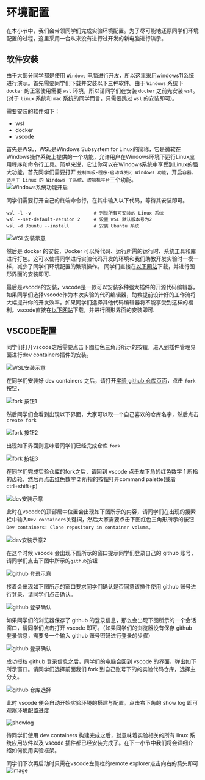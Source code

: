 # 环境配置
在本小节中，我们会带领同学们完成实验环境配置。为了尽可能地还原同学们环境配置的过程，这里采用一台从来没有进行过开发的新电脑进行演示。



## 软件安装
由于大部分同学都是使用 `Windows` 电脑进行开发，所以这里采用windows11系统进行演示。首先需要同学们下载并安装以下三种软件。由于 `Windows` 系统下 `docker` 的正常使用需要 `wsl` 环境，所以请同学们在安装 `docker` 之前先安装 `wsl`。(对于 `linux` 系统和  `mac` 系统的同学而言，只需要跳过 `wsl` 的安装即可)。

需要安装的软件如下：

- wsl
- docker
- vscode

首先是WSL，WSL是Windows Subsystem for Linux的简称，它是微软在Windows操作系统上提供的一个功能，允许用户在Windows环境下运行Linux应用程序和命令行工具。简单来说，它让你可以在Windows系统中享受到Linux的强大功能。首先同学们需要打开 `控制面板-程序-启动或关闭 Windows 功能`，开启`容器`、`适用于 Linux 的 Windows 子系统`、`虚拟机平台`三个功能。
![Windows系统功能开启](../images/systemconfigure.png)


同学们需要打开自己的终端命令行，在其中输入以下代码，等待其安装即可。
```shell
wsl -l -v                       # 列举所有可安装的 Linux 系统
wsl --set-default-version 2     # 设置 WSL 默认版本号为2
wsl -d Ubuntu --install         # 安装 Ubuntu 系统
```
![WSL安装示意](../images/wsl1.png)

然后是 docker 的安装，Docker 可以将代码、运行所需的运行时、系统工具和库进行打包。这可以使得同学进行实验代码开发的环境和我们助教开发实验时一模一样，减少了同学们环境配置的繁琐操作。
同学们直接在[以下网站](https://www.docker.com/products/docker-desktop/)下载，并进行图形界面的安装即可.

最后是vscode的安装，vscode是一款可以安装多种强大插件的开源代码编辑器，如果同学们选择vscode作为本次实验的代码编辑器，助教提前设计好的工作流将大幅提升你的开发效率。如果同学们选择其他代码编辑器将不能享受到这样的福利。vscode直接在[以下网站](https://code.visualstudio.com/)下载，并进行图形界面的安装即可.

## VSCODE配置
同学们打开vscode之后需要点击下图红色三角形所示的按钮，进入到插件管理界面进行dev containers插件的安装。

![WSL安装示意](../images/vscodeplugin.png)

在同学们安装好 dev containers 之后，请打开[实验 github 仓库页面](https://github.com/arcsysu/SYsU-lang2)，点击 `fork` 按钮，

![fork 按钮1](../images/fork1.jpg)

然后同学们会看到出现以下界面，大家可以取一个自己喜欢的仓库名字，然后点击`create fork`

![fork 按钮2](../images/fork2.jpg)

出现如下界面则意味着同学们已经完成仓库 `fork`

![fork 按钮3](../images/fork3.jpg)

在同学们完成实验仓库的fork之后，请回到 vscode 点击左下角的红色数字 1 所指的齿轮，然后再点击红色数字 2 所指的按钮打开command palette(或者ctrl+shift+p)

![dev安装示意](../images/devcon1.png)

此时在vscode的顶部居中位置会出现如下图所示的内容，请同学们在出现的搜索栏中输入`Dev containers`关键词，然后大家需要点击下图红色三角形所示的按钮`Dev containers: Clone repository in container volume`。

![dev安装示意2](../images/devcon2.png)

在这个时候 vscode 会出现下图所示的窗口提示同学们登录自己的 github 账号，请同学们点击下图中所示的`github`按钮

![github 登录示意](../images/githublog.png)

接着会出现如下图所示的窗口要求同学们确认是否同意该插件使用 github 账号进行登录，请同学们点击确认。

![github 登录确认](../images/githublogconfirm.png)

如果同学们的浏览器保存了 github 的登录信息，那么会出现下图所示的一个会话窗口，请同学们点击打开 vscode 即可。（如果同学们的浏览器没有保存 github 登录信息，需要多一个输入 github 账号密码进行登录的步骤）

![github 登录确认](../images/githublogweb.png)


成功授权 github 登录信息之后，同学们的电脑会回到 vscode 的界面，弹出如下所示窗口。请同学们选择前面我们 fork 到自己账号下的的实验代码仓库，选择主分支。

![github 仓库选择](../images/githubrepselect.png)

此时 vscode 便会自动开始实验环境的搭建与配置。点击右下角的 show log 即可观察环境配置进度

![showlog](../images/showlog.png)

待同学们使用 dev containers 构建完成之后，就意味着实验相关的所有 linux  系统应用软件以及 vscode 插件都已经安装完成了。在下一小节中我们将会详细介绍如何使用实验框架。

<!-- ![showlog](../images/envok.png) -->

同学们下次再启动时只需在vscode左侧栏的remote explorer点击向右的箭头即可
![image](https://github.com/zwshan/SYsU-lang-doc/assets/160494058/f10f7e7e-918e-4163-b304-6905c5bcb847)


